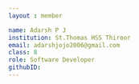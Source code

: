 ```yaml
--- 
layout : member 

name: Adarsh P J
institution: St.Thomas HSS Thiroor
email: adarshjojo2006@gmail.com
class: 8
role: Software Developer 
githubID:
---
```

